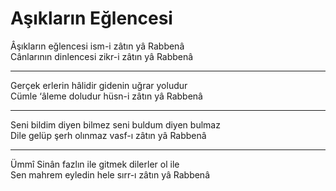 # Aşıkların Eğlencesi

Âşıkların eğlencesi ism-i zâtın yâ Rabbenâ  
Cânlarının dinlencesi zikr-i zâtın yâ Rabbenâ  
****  
Gerçek erlerin hâlidir gidenin uğrar yoludur  
Cümle ‘âleme doludur hüsn-i zâtın yâ Rabbenâ  
****  
Seni bildim diyen bilmez seni buldum diyen bulmaz  
Dile gelüp şerh olınmaz vasf-ı zâtın yâ Rabbenâ  
****  
Ümmî Sinân fazlın ile gitmek dilerler ol ile  
Sen mahrem eyledin hele sırr-ı zâtın yâ Rabbenâ  

